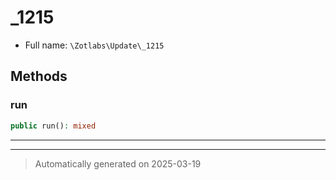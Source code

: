 
# _1215





* Full name: `\Zotlabs\Update\_1215`




## Methods


### run



```php
public run(): mixed
```












***


***
> Automatically generated on 2025-03-19
